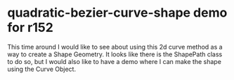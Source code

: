 # quadratic-bezier-curve-shape demo for r152

This time around I would like to see about using this 2d curve method as a way to create a Shape Geometry. It looks like there is the ShapePath class to do so, but I would also like to have a demo where I can make the shape using the Curve Object.